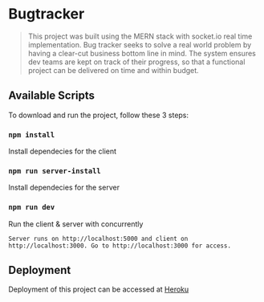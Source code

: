 # Bugtracker 

> This project was built using the MERN stack with socket.io real time implementation. Bug tracker seeks to solve a real world problem by having a clear-cut business bottom line in mind. The system ensures dev teams are kept on track of their progress, so that a functional project can be delivered on time and within budget.

## Available Scripts

To download and run the project, follow these 3 steps:

### `npm install`

Install dependecies for the client

### `npm run server-install`

Install dependecies for the server

### `npm run dev`

Run the client & server with concurrently

```
Server runs on http://localhost:5000 and client on http://localhost:3000. Go to http://localhost:3000 for access.
```

## Deployment

Deployment of this project can be accessed at [Heroku](https://the-bug-tracker.herokuapp.com/)
